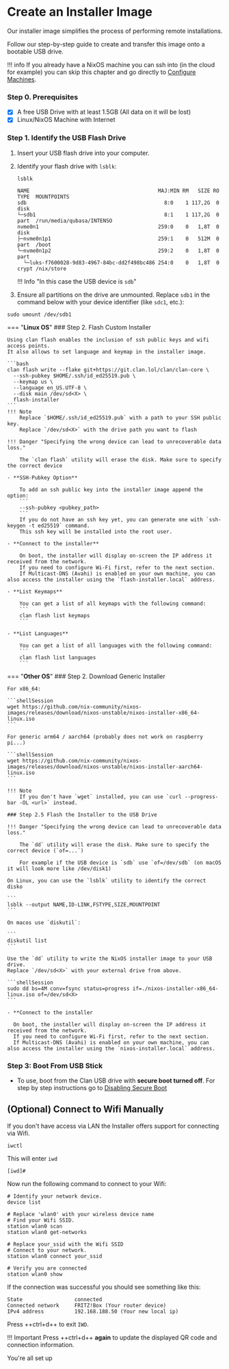 # Create an Installer Image

Our installer image simplifies the process of performing remote installations.

Follow our step-by-step guide to create and transfer this image onto a bootable USB drive.

!!! info
    If you already have a NixOS machine you can ssh into (in the cloud for example) you can skip this chapter and go directly to [Configure Machines](configure.md).

### Step 0. Prerequisites

- [x] A free USB Drive with at least 1.5GB (All data on it will be lost)
- [x] Linux/NixOS Machine with Internet

### Step 1. Identify the USB Flash Drive

1. Insert your USB flash drive into your computer.

2. Identify your flash drive with `lsblk`:

    ```shellSession
    lsblk
    ```

    ```{.shellSession hl_lines="2" .no-copy}
    NAME                                          MAJ:MIN RM   SIZE RO TYPE  MOUNTPOINTS
    sdb                                             8:0    1 117,2G  0 disk
    └─sdb1                                          8:1    1 117,2G  0 part  /run/media/qubasa/INTENSO
    nvme0n1                                       259:0    0   1,8T  0 disk
    ├─nvme0n1p1                                   259:1    0   512M  0 part  /boot
    └─nvme0n1p2                                   259:2    0   1,8T  0 part
      └─luks-f7600028-9d83-4967-84bc-dd2f498bc486 254:0    0   1,8T  0 crypt /nix/store
    ```

    !!! Info "In this case the USB device is `sdb`"

3. Ensure all partitions on the drive are unmounted. Replace `sdb1` in the command below with your device identifier (like `sdc1`, etc.):

```shellSession
sudo umount /dev/sdb1
```
=== "**Linux OS**"
    ### Step 2. Flash Custom Installer

    Using clan flash enables the inclusion of ssh public keys and wifi access points.
    It also allows to set language and keymap in the installer image.

    ```bash
    clan flash write --flake git+https://git.clan.lol/clan/clan-core \
      --ssh-pubkey $HOME/.ssh/id_ed25519.pub \
      --keymap us \
      --language en_US.UTF-8 \
      --disk main /dev/sd<X> \
      flash-installer
    ```
    !!! Note
        Replace `$HOME/.ssh/id_ed25519.pub` with a path to your SSH public key.
        Replace `/dev/sd<X>` with the drive path you want to flash

    !!! Danger "Specifying the wrong device can lead to unrecoverable data loss."

        The `clan flash` utility will erase the disk. Make sure to specify the correct device

    - **SSH-Pubkey Option**

        To add an ssh public key into the installer image append the option:
        ```
        --ssh-pubkey <pubkey_path>
        ```
        If you do not have an ssh key yet, you can generate one with `ssh-keygen -t ed25519` command.
        This ssh key will be installed into the root user.

    - **Connect to the installer**

        On boot, the installer will display on-screen the IP address it received from the network.
        If you need to configure Wi-Fi first, refer to the next section.
        If Multicast-DNS (Avahi) is enabled on your own machine, you can also access the installer using the `flash-installer.local` address.

    - **List Keymaps**

        You can get a list of all keymaps with the following command:
        ```
        clan flash list keymaps
        ```

    - **List Languages**

        You can get a list of all languages with the following command:
        ```
        clan flash list languages
        ```




=== "**Other OS**"
    ### Step 2. Download Generic Installer

    For x86_64:

    ```shellSession
    wget https://github.com/nix-community/nixos-images/releases/download/nixos-unstable/nixos-installer-x86_64-linux.iso
    ```

    For generic arm64 / aarch64 (probably does not work on raspberry pi...)

    ```shellSession
    wget https://github.com/nix-community/nixos-images/releases/download/nixos-unstable/nixos-installer-aarch64-linux.iso
    ```

    !!! Note
        If you don't have `wget` installed, you can use `curl --progress-bar -OL <url>` instead.

    ### Step 2.5 Flash the Installer to the USB Drive

    !!! Danger "Specifying the wrong device can lead to unrecoverable data loss."

        The `dd` utility will erase the disk. Make sure to specify the correct device (`of=...`)

        For example if the USB device is `sdb` use `of=/dev/sdb` (on macOS it will look more like /dev/disk1)

    On Linux, you can use the `lsblk` utility to identify the correct disko

    ```
    lsblk --output NAME,ID-LINK,FSTYPE,SIZE,MOUNTPOINT
    ```

    On macos use `diskutil`:

    ```
    diskutil list
    ```

    Use the `dd` utility to write the NixOS installer image to your USB drive.
    Replace `/dev/sd<X>` with your external drive from above.

    ```shellSession
    sudo dd bs=4M conv=fsync status=progress if=./nixos-installer-x86_64-linux.iso of=/dev/sd<X>
    ```

    - **Connect to the installer

      On boot, the installer will display on-screen the IP address it received from the network.
      If you need to configure Wi-Fi first, refer to the next section.
      If Multicast-DNS (Avahi) is enabled on your own machine, you can also access the installer using the `nixos-installer.local` address.


###  Step 3: Boot From USB Stick
- To use, boot from the Clan USB drive with **secure boot turned off**. For step by step instructions go to [Disabling Secure Boot](../manual/secure-boot.md)


## (Optional) Connect to Wifi Manually

If you don't have access via LAN the Installer offers support for connecting via Wifi.

```shellSession
iwctl
```

This will enter `iwd`

```{.console, .no-copy}
[iwd]#
```

Now run the following command to connect to your Wifi:

```{.shellSession .no-copy}
# Identify your network device.
device list

# Replace 'wlan0' with your wireless device name
# Find your Wifi SSID.
station wlan0 scan
station wlan0 get-networks

# Replace your_ssid with the Wifi SSID
# Connect to your network.
station wlan0 connect your_ssid

# Verify you are connected
station wlan0 show
```

If the connection was successful you should see something like this:

```{.console, .no-copy}
State                 connected
Connected network     FRITZ!Box (Your router device)
IPv4 address          192.168.188.50 (Your new local ip)
```

Press ++ctrl+d++ to exit `IWD`.

!!! Important
    Press ++ctrl+d++ **again** to update the displayed QR code and connection information.

You're all set up

